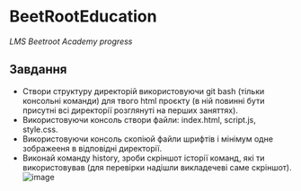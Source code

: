 # BeetRootEducation

_LMS Beetroot Academy progress_

## Завдання

- Створи структуру директорій використовуючи git bash (тільки консольні команди) для твого html проєкту (в ній повинні бути присутні всі директорії розглянуті на перших заняттях).
- Використовуючи консоль створи файли: index.html, script.js, style.css.
- Використовуючи консоль скопіюй файли шрифтів і мінімум одне зображееня в відповідні директорії.
- Виконай команду history, зроби скріншот історії команд, які ти використовував (для перевірки надішли викладечеві саме скріншот).
![image](https://user-images.githubusercontent.com/112722061/222781832-f4238bd3-2c07-48f5-9ed7-3487a299bc72.png)
